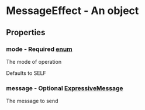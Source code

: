 

# MessageEffect - An object



## Properties



### mode - Required [enum](enum)



 The mode of operation



Defaults to SELF



### message - Optional [ExpressiveMessage](ExpressiveMessage)



 The message to send

